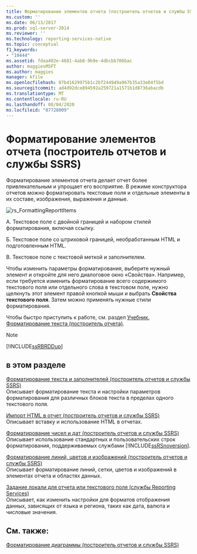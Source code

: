 ```yaml
---
title: Форматирование элементов отчета (построитель отчетов и службы SSRS) | Документы Майкрософт
ms.custom: ''
ms.date: 06/13/2017
ms.prod: sql-server-2014
ms.reviewer: ''
ms.technology: reporting-services-native
ms.topic: conceptual
f1_keywords:
- "10444"
ms.assetid: fdaa402e-4681-4ab8-9b9e-4dbcbb706bac
author: maggiesMSFT
ms.author: maggies
manager: kfile
ms.openlocfilehash: 07b41629975b1c2bf244949a967b35a33e04f5bd
ms.sourcegitcommit: ad4d92dce894592a259721a1571b1d8736abacdb
ms.translationtype: MT
ms.contentlocale: ru-RU
ms.lasthandoff: 08/04/2020
ms.locfileid: "87728009"
---
```

# <a name="formatting-report-items-report-builder-and-ssrs"></a>Форматирование элементов отчета (построитель отчетов и службы SSRS)
  Форматирование элементов отчета делает отчет более привлекательным и упрощает его восприятие. В режиме конструктора отчетов можно форматировать текстовые поля и отдельные элементы в их составе, изображения, выражения и данные.  
  
 ![rs_FormattingReporttItems](../media/rs-formattingreporttitems.gif "rs_FormattingReporttItems")  
  
 A. Текстовое поле с двойной границей и набором стилей форматирования, включая ссылку.  
  
 Б. Текстовое поле со штриховой границей, необработанным HTML и подготовленным HTML.  
  
 В. Текстовое поле с текстовой меткой и заполнителем.  
  
 Чтобы изменить параметры форматирования, выберите нужный элемент и откройте для него диалоговое окно «Свойства». Например, если требуется изменить форматирование всего содержимого текстового поля или отдельного слова в текстовом поле, нужно щелкнуть этот элемент правой кнопкой мыши и выбрать **Свойства текстового поля**. Затем можно применять нужные стили форматирования.  
  
 Чтобы быстро приступить к работе, см. раздел [Учебник. Форматирование текста (построитель отчета)](../tutorial-format-text-report-builder.md).  
  
> [!NOTE]  
>  [!INCLUDE[ssRBRDDup](../../includes/ssrbrddup-md.md)]  
  
## <a name="in-this-section"></a>в этом разделе  
 [Форматирование текста и заполнителей (построитель отчетов и службы SSRS)](formatting-text-and-placeholders-report-builder-and-ssrs.md)  
 Описывает форматирование текста и настройки параметров форматирования для различных блоков текста в пределах одного текстового поля.  
  
 [Импорт HTML в отчет (построитель отчетов и службы SSRS)](importing-html-into-a-report-report-builder-and-ssrs.md)  
 Описывает вставку и использование HTML в отчетах.  
  
 [Форматирование чисел и дат (построитель отчетов и службы SSRS)](formatting-numbers-and-dates-report-builder-and-ssrs.md)  
 Описывает использование стандартных и пользовательских строк форматирования, поддерживаемых службами [!INCLUDE[ssRSnoversion](../../includes/ssrsnoversion-md.md)].  
  
 [Форматирование линий, цветов и изображений (построитель отчетов и службы SSRS)](images-report-builder-and-ssrs.md)  
 Описывает форматирование линий, сетки, цветов и изображений в элементах отчета и областях данных.  
  
 [Задание локали для отчета или текстового поля (службы Reporting Services)](set-the-locale-for-a-report-or-text-box-reporting-services.md)  
 Описывает, как изменить настройки для форматов отображения данных, зависящих от языка и региона, таких как дата, валюта и числовые значения.  
  
## <a name="see-also"></a>См. также:  
 [Форматирование диаграммы (построитель отчетов и службы SSRS)](formatting-a-chart-report-builder-and-ssrs.md)  
  
  
